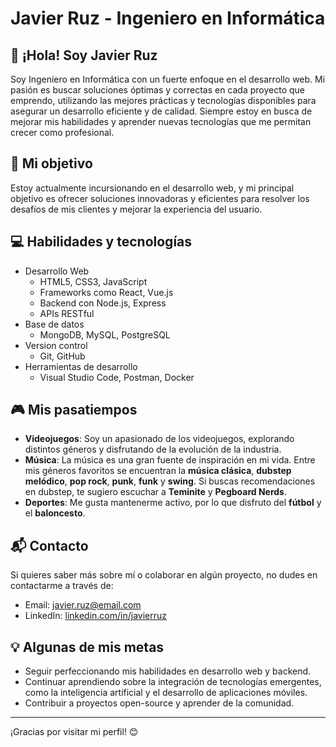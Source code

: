 # Javier Ruz - Ingeniero en Informática

## 👋 ¡Hola! Soy Javier Ruz

Soy Ingeniero en Informática con un fuerte enfoque en el desarrollo web. Mi pasión es buscar soluciones óptimas y correctas en cada proyecto que emprendo, utilizando las mejores prácticas y tecnologías disponibles para asegurar un desarrollo eficiente y de calidad. Siempre estoy en busca de mejorar mis habilidades y aprender nuevas tecnologías que me permitan crecer como profesional.

## 🚀 Mi objetivo

Estoy actualmente incursionando en el desarrollo web, y mi principal objetivo es ofrecer soluciones innovadoras y eficientes para resolver los desafíos de mis clientes y mejorar la experiencia del usuario.

## 💻 Habilidades y tecnologías

- Desarrollo Web
  - HTML5, CSS3, JavaScript
  - Frameworks como React, Vue.js
  - Backend con Node.js, Express
  - APIs RESTful
- Base de datos
  - MongoDB, MySQL, PostgreSQL
- Version control
  - Git, GitHub
- Herramientas de desarrollo
  - Visual Studio Code, Postman, Docker

## 🎮 Mis pasatiempos

- **Videojuegos**: Soy un apasionado de los videojuegos, explorando distintos géneros y disfrutando de la evolución de la industria. 
- **Música**: La música es una gran fuente de inspiración en mi vida. Entre mis géneros favoritos se encuentran la **música clásica**, **dubstep melódico**, **pop rock**, **punk**, **funk** y **swing**. Si buscas recomendaciones en dubstep, te sugiero escuchar a **Teminite** y **Pegboard Nerds**.
- **Deportes**: Me gusta mantenerme activo, por lo que disfruto del **fútbol** y el **baloncesto**.

## 📬 Contacto

Si quieres saber más sobre mí o colaborar en algún proyecto, no dudes en contactarme a través de:

- Email: [javier.ruz@email.com](mailto:javier.ruz@email.com)
- LinkedIn: [linkedin.com/in/javierruz](https://linkedin.com/in/javierruz)

## 💡 Algunas de mis metas

- Seguir perfeccionando mis habilidades en desarrollo web y backend.
- Continuar aprendiendo sobre la integración de tecnologías emergentes, como la inteligencia artificial y el desarrollo de aplicaciones móviles.
- Contribuir a proyectos open-source y aprender de la comunidad.

---

¡Gracias por visitar mi perfil! 😊
